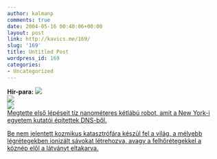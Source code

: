 ```yaml
---
author: kalmanp
comments: true
date: 2004-05-16 00:40:06+00:00
layout: post
link: http://kavics.me/169/
slug: '169'
title: Untitled Post
wordpress_id: 169
categories:
- Uncategorized
---
```


__Hír-para: ![](http://index.hu/img/new/spacer.gif)__  
[![](http://img.index.hu/spacer.gif)  
![](http://img.index.hu/spacer.gif)  
Megtette első lépéseit tíz nanométeres kétlábú robot, amit a New York-i egyetem kutatói építettek DNS-ből.](http://index.hu/tech/tudomany/dnsrobot0507/)




[Be nem jelentett kozmikus katasztrófára készül fel a világ, a mélyebb légrétegekben ionizált sávokat létrehozva, avagy a felhőrétegekkel a köznép elől a látványt eltakarva.](http://index.hu/tech/tudomany/chem0515/)
